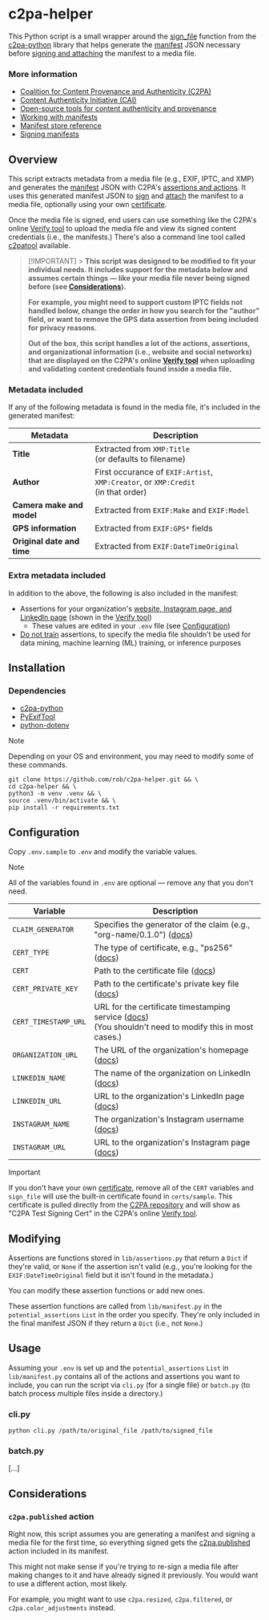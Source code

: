 # c2pa-helper

This Python script is a small wrapper around the [sign_file](https://github.com/contentauth/c2pa-python?tab=readme-ov-file#add-a-signed-manifest-to-a-media-file) function from the [c2pa-python](https://github.com/contentauth/c2pa-python) library that helps generate the [manifest](https://opensource.contentauthenticity.org/docs/manifest/manifest-ref/#manifest) JSON necessary before [signing and attaching](https://opensource.contentauthenticity.org/docs/c2pa-python/#add-a-signed-manifest-to-a-media-file) the manifest to a media file.

### More information

-   [Coalition for Content Provenance and Authenticity (C2PA)](https://c2pa.org/)
-   [Content Authenticity Initiative (CAI)](https://contentauthenticity.org/)
-   [Open-source tools for content authenticity and provenance](https://opensource.contentauthenticity.org/)
-   [Working with manifests](https://opensource.contentauthenticity.org/docs/manifest/understanding-manifest)
-   [Manifest store reference](https://opensource.contentauthenticity.org/docs/manifest/manifest-ref)
-   [Signing manifests](https://opensource.contentauthenticity.org/docs/manifest/signing-manifests)

## Overview

This script extracts metadata from a media file (e.g., EXIF, IPTC, and XMP) and generates the [manifest](https://opensource.contentauthenticity.org/docs/manifest/manifest-ref/#manifest) JSON with C2PA's [assertions and actions](https://opensource.contentauthenticity.org/docs/manifest/assertions-actions). It uses this generated manifest JSON to [sign](https://opensource.contentauthenticity.org/docs/manifest/signing-manifests) and [attach](https://opensource.contentauthenticity.org/docs/c2pa-python/#add-a-signed-manifest-to-a-media-file) the manifest to a media file, optionally using your own [certificate](https://opensource.contentauthenticity.org/docs/manifest/signing-manifests#example).

Once the media file is signed, end users can use something like the C2PA's online [Verify tool](https://opensource.contentauthenticity.org/docs/verify) to upload the media file and view its signed content credentials (i.e., the manifests.) There's also a command line tool called [c2patool](https://opensource.contentauthenticity.org/docs/c2patool/) available.

> [!IMPORTANT] > **This script was designed to be modified to fit your individual needs. It includes support for the metadata below and assumes certain things — like your media file never being signed before (see [Considerations](#considerations)).**
>
> **For example, you might need to support custom IPTC fields not handled below, change the order in how you search for the "author" field, or want to remove the GPS data assertion from being included for privacy reasons.**
>
> **Out of the box, this script handles a lot of the actions, assertions, and organizational information (i.e., website and social networks) that are displayed on the C2PA's online [Verify tool](https://opensource.contentauthenticity.org/docs/verify) when uploading and validating content credentials found inside a media file.**

### Metadata included

If any of the following metadata is found in the media file, it's included in the generated manifest:

| Metadata                   | Description                                                                          |
| -------------------------- | ------------------------------------------------------------------------------------ |
| **Title**                  | Extracted from `XMP:Title` <br> (or defaults to filename)                            |
| **Author**                 | First occurance of `EXIF:Artist`, `XMP:Creator`, or `XMP:Credit` <br>(in that order) |
| **Camera make and model**  | Extracted from `EXIF:Make` and `EXIF:Model`                                          |
| **GPS information**        | Extracted from `EXIF:GPS*` fields                                                    |
| **Original date and time** | Extracted from `EXIF:DateTimeOriginal`                                               |

### Extra metadata included

In addition to the above, the following is also included in the manifest:

-   Assertions for your organization's [website, Instagram page, and LinkedIn page](https://opensource.contentauthenticity.org/docs/verify#credit-and-usage) (shown in the [Verify tool](https://contentcredentials.org/verify))
    -   These values are edited in your `.env` file (see [Configuration](#configuration))
-   [Do not train](https://opensource.contentauthenticity.org/docs/manifest/assertions-actions#do-not-train-assertion) assertions, to specify the media file shouldn't be used for data mining, machine learning (ML) training, or inference purposes

## Installation

### Dependencies

-   [c2pa-python](https://github.com/contentauth/c2pa-python)
-   [PyExifTool](https://github.com/sylikc/pyexiftool)
-   [python-dotenv](https://github.com/theskumar/python-dotenv)

> [!NOTE]
> Depending on your OS and environment, you may need to modify some of these commands.

```
git clone https://github.com/rob/c2pa-helper.git && \
cd c2pa-helper && \
python3 -m venv .venv && \
source .venv/bin/activate && \
pip install -r requirements.txt
```

## Configuration

Copy `.env.sample` to `.env` and modify the variable values.

> [!NOTE]
> All of the variables found in `.env` are optional — remove any that you don't need.

| Variable             | Description                                                                                                                                                                                               |
| -------------------- | --------------------------------------------------------------------------------------------------------------------------------------------------------------------------------------------------------- |
| `CLAIM_GENERATOR`    | Specifies the generator of the claim (e.g., "org-name/0.1.0") ([docs](https://opensource.contentauthenticity.org/docs/verify/#app-or-device-used))                                                        |
| `CERT_TYPE`          | The type of certificate, e.g., "ps256" ([docs](https://opensource.contentauthenticity.org/docs/c2patool/x_509/))                                                                                          |
| `CERT`               | Path to the certificate file ([docs](https://opensource.contentauthenticity.org/docs/manifest/signing-manifests))                                                                                         |
| `CERT_PRIVATE_KEY`   | Path to the certificate's private key file ([docs](https://opensource.contentauthenticity.org/docs/manifest/signing-manifests))                                                                           |
| `CERT_TIMESTAMP_URL` | URL for the certificate timestamping service ([docs](https://opensource.contentauthenticity.org/docs/manifest/understanding-manifest/#time-stamps))<br>(You shouldn't need to modify this in most cases.) |
| `ORGANIZATION_URL`   | The URL of the organization's homepage ([docs](https://opensource.contentauthenticity.org/docs/verify/#produced-by))                                                                                      |
| `LINKEDIN_NAME`      | The name of the organization on LinkedIn ([docs](https://opensource.contentauthenticity.org/docs/verify/#social-media-accounts))                                                                          |
| `LINKEDIN_URL`       | URL to the organization's LinkedIn page ([docs](https://opensource.contentauthenticity.org/docs/verify/#social-media-accounts))                                                                           |
| `INSTAGRAM_NAME`     | The organization's Instagram username ([docs](https://opensource.contentauthenticity.org/docs/verify/#social-media-accounts))                                                                             |
| `INSTAGRAM_URL`      | URL to the organization's Instagram page ([docs](https://opensource.contentauthenticity.org/docs/verify/#social-media-accounts))                                                                          |

> [!IMPORTANT]
> If you don't have your own [certificate](https://opensource.contentauthenticity.org/docs/manifest/signing-manifests), remove all of the `CERT` variables and `sign_file` will use the built-in certificate found in `certs/sample`. This certificate is pulled directly from the [C2PA repository](https://github.com/contentauth/c2patool/tree/main/sample) and will show as "C2PA Test Signing Cert" in the C2PA's online [Verify tool](https://opensource.contentauthenticity.org/docs/verify).

## Modifying

Assertions are functions stored in `lib/assertions.py` that return a `Dict` if they're valid, or `None` if the assertion isn't valid (e.g., you're looking for the `EXIF:DateTimeOriginal` field but it isn't found in the metadata.)

You can modify these assertion functions or add new ones.

These assertion functions are called from `lib/manifest.py` in the `potential_assertions` `List` in the order you specify. They're only included in the final manifest JSON if they return a `Dict` (i.e., not `None`.)

## Usage

Assuming your `.env` is set up and the `potential_assertions` `List` in `lib/manifest.py` contains all of the actions and assertions you want to include, you can run the script via `cli.py` (for a single file) or `batch.py` (to batch process multiple files inside a directory.)

### cli.py

`python cli.py /path/to/original_file /path/to/signed_file`

### batch.py

[...]

## Considerations

### `c2pa.published` action

Right now, this script assumes you are generating a manifest and signing a media file for the first time, so everything signed gets the [c2pa.published](https://c2pa.org/specifications/specifications/1.3/specs/C2PA_Specification.html#_actions) action included in its manifest.

This might not make sense if you're trying to re-sign a media file after making changes to it and have already signed it previously. You would want to use a different action, most likely.

For example, you might want to use `c2pa.resized`, `c2pa.filtered`, or `c2pa.color_adjustments` instead.
